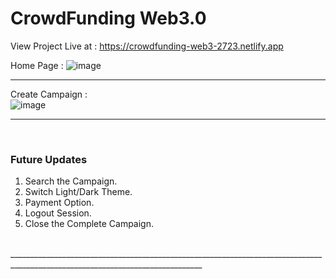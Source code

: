 # CrowdFunding Web3.0

View Project Live at : https://crowdfunding-web3-2723.netlify.app

Home Page :
![image](https://github.com/SURAJPATIL6088/CrowdFunding_Web3.0/assets/78692972/a5820cb5-08e2-4b08-bea2-1d23807a530e) <br>
_______________________________________________________________________________________________________________________________
Create Campaign : <br>
![image](https://github.com/SURAJPATIL6088/CrowdFunding_Web3.0/assets/78692972/e09abf47-299d-4370-a3cf-3fe6d53713f9)

_______________________________________________________________________________________________________________________________
<br>

### Future Updates <br>
  1. Search the Campaign.<br>
  2. Switch Light/Dark Theme.<br>
  3. Payment Option.<br>
  4. Logout Session.<br>
  5. Close the Complete Campaign.<br>
<br>
______________________________________________________________________________________________________________________________
